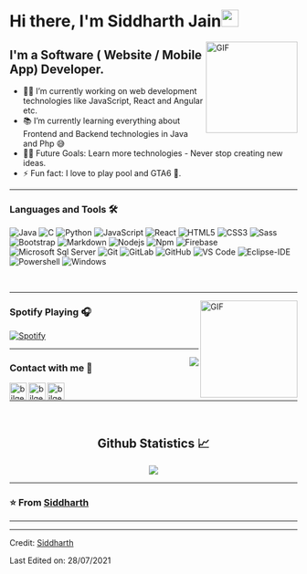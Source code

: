 # Hi there, I'm Siddharth Jain<img width="30px" src="https://media.tenor.com/images/3b388fe03da271d2674faf85eb7c3fcd/tenor.gif" />

<img align="right" alt="GIF" height="160px" src="https://media.giphy.com/media/du3J3cXyzhj75IOgvA/giphy.gif" />

## I'm a Software ( Website / Mobile App) Developer.  

- 👨‍💻 I’m currently working on web development technologies like JavaScript, React and Angular etc.
- 📚 I’m currently learning everything about Frontend and Backend technologies in Java and Php 😅
- 💪🏼 Future Goals: Learn more technologies - Never stop creating new ideas.
- ⚡ Fun fact: I love to play pool and GTA6 🎱.
---

### Languages and Tools 🛠 

![Java](http://img.shields.io/badge/-Java-5B4638?style=flat-square&logo=java&logoColor=ffffff)
![C](http://img.shields.io/badge/-C-A8B9CC?style=flat-square&logo=c&logoColor=ffffff)
![Python](http://img.shields.io/badge/-Python-3776AB?style=flat-square&logo=python&logoColor=ffffff)
![JavaScript](https://img.shields.io/badge/-JavaScript-%23F7DF1C?style=flat-square&logo=javascript&logoColor=000000&labelColor=%23F7DF1C&color=%23FFCE5A)
![React](https://img.shields.io/badge/-React-61DAFB?style=flat-square&logo=react&logoColor=ffffff)
![HTML5](https://img.shields.io/badge/-HTML5-%23E44D27?style=flat-square&logo=html5&logoColor=ffffff)
![CSS3](https://img.shields.io/badge/-CSS3-%231572B6?style=flat-square&logo=css3)
![Sass](https://img.shields.io/badge/-Sass-%23CC6699?style=flat-square&logo=sass&logoColor=ffffff)
![Bootstrap](https://img.shields.io/badge/-Bootstrap-563D7C?style=flat-square&logo=Bootstrap)
![Markdown](https://img.shields.io/badge/-Markdown-000000?style=flat-square&logo=markdown)
![Nodejs](https://img.shields.io/badge/-Nodejs-339933?style=flat-square&logo=Node.js&logoColor=ffffff)
![Npm](https://img.shields.io/badge/-npm-CB3837?style=flat-square&logo=npm)
![Firebase](https://img.shields.io/badge/-Firebase-FFCA28?style=flat-square&logo=firebase&logoColor=ffffff)
![Microsoft Sql Server](https://img.shields.io/badge/-Sql%20Server-CC2927?style=flat-square&logo=microsoft-sql-server&logoColor=ffffff)
![Git](https://img.shields.io/badge/-Git-%23F05032?style=flat-square&logo=git&logoColor=%23ffffff)
![GitLab](https://img.shields.io/badge/-GitLab-FCA121?style=flat-square&logo=gitlab)
![GitHub](https://img.shields.io/badge/-GitHub-181717?style=flat-square&logo=github)
![VS Code](http://img.shields.io/badge/-VS%20Code-007ACC?style=flat-square&logo=visual-studio-code&logoColor=ffffff)
![Eclipse-IDE](http://img.shields.io/badge/-Eclipse-2C2255?style=flat-square&logo=eclipse&logoColor=ffffff)
![Powershell](http://img.shields.io/badge/-Powershell-5391FE?style=flat-square&logo=powershell&logoColor=ffffff)
![Windows](http://img.shields.io/badge/-Windows-0078D6?style=flat-square&logo=windows&logoColor=ffffff)

<br/>


---

<img align="right" alt="GIF" height="170px" src="https://media.giphy.com/media/J5B1Y8QZnzXXbLQIBu/giphy.gif" />

### Spotify Playing 🎧

[![Spotify](https://novatorem.bgstatic.vercel.app/api/spotify)](https://open.spotify.com/playlist/53ZKbb9K8e0DJtfJBEcJ9a?si=610909fabf0f4e67)

---

<img align="right" src="https://estruyf-github.azurewebsites.net/api/VisitorHit?user=siddharthjain2199&repo=Bgstatic&countColorcountColor&countColor=%237B1E7B"/>

### Contact with me 📝


[<img align="left" alt="bilgehangecici | LinkedIn" height="30px" src="https://www.flaticon.com/svg/static/icons/svg/725/725337.svg"/>][linkedin]
[<img align="left" alt="bilgehangecici | Instagram" height="30px" src="https://image.flaticon.com/icons/svg/725/725278.svg" />][instagram]
[<img align="left" alt="bilgehangecici | Spotify" height="30px" src="https://www.flaticon.com/svg/static/icons/svg/725/725281.svg" />][Spotify]

<br />

---

<br/>

  <h2 align="center"> Github Statistics 📈 </h2>

  <div align="center"> 
     <a href="https://github-readme-stats.vercel.app/api?username=siddharthjain2199&show_icons=true&theme=gotham">
      <img align="center" src="https://github-readme-stats.vercel.app/api?username=siddharthjain2199&show_icons=true&theme=gotham" />
    </a>
</div

<br/>

---

### ⭐️ From [Siddharth](https://github.com/siddharthjain2199) ### 

---

[instagram]: https://www.instagram.com/siddharthjain122/
[linkedin]: https://in.linkedin.com/in/siddharth-jain-1aa818132?trk=public_profile_browsemap_profile-result-card_result-card_full-click
[Spotify]: https://open.spotify.com/user/gbze4tqknu7a6ykzp1gbkv40q


----
Credit: [Siddharth](https://github.com/siddharthjain2199)

Last Edited on: 28/07/2021
